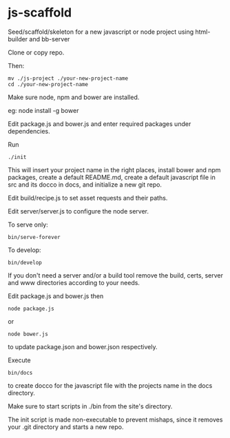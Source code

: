 js-scaffold
========

Seed/scaffold/skeleton for a new javascript or node project using html-builder and bb-server

Clone or copy repo.

Then:

	mv ./js-project ./your-new-project-name
    cd ./your-new-project-name

Make sure node, npm and bower are installed.

eg: node install -g bower

Edit package.js and bower.js and enter required packages under dependencies.

Run
    
	./init
	
This will insert your project name in the right places, install bower and npm
packages, create a default README.md, create a default javascript file in src
and its docco in docs, and initialize a new git repo. 

Edit build/recipe.js to set asset requests and their paths.

Edit server/server.js to configure the node server.

To serve only:

	bin/serve-forever
	
To develop:

    bin/develop
	
If you don't need a server and/or a build tool remove the build, certs, server and
www directories according to your needs.

Edit package.js and bower.js then

    node package.js
	
or
    
	node bower.js
	
to update package.json and bower.json respectively.

Execute 

    bin/docs
	
to create docco for the javascript file with the projects name in the docs directory.

Make sure to start scripts in ./bin from the site's directory.	

The init script is made non-executable to prevent mishaps, since it removes your
.git directory and starts a new repo.
	
